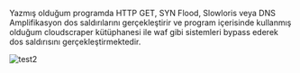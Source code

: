 Yazmış olduğum programda HTTP GET, SYN Flood, Slowloris veya DNS Amplifikasyon dos saldırılarını gerçekleştirir ve program içerisinde kullanmış olduğum cloudscraper kütüphanesi ile waf gibi sistemleri bypass ederek dos saldırısını gerçekleştirmektedir.

![test2](https://github.com/meisterlos/DDOS/assets/81145753/841018c9-3222-4571-8283-97f8fce35ff0)
